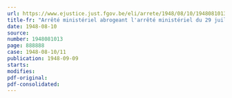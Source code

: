 ```yaml
---
url: https://www.ejustice.just.fgov.be/eli/arrete/1948/08/10/1948081013/justel
title-fr: "Arrêté ministériel abrogeant l'arrêté ministériel du 29 juillet 1946 fixant, pour les exercices 1945 et 1946, la contribution provisionnelle à verser au Conseil professionnel des Exploitations forestières et Scieries, en liquidation"
date: 1948-08-10
source:
number: 1948081013
page: 888888
case: 1948-08-10/11
publication: 1948-09-09
starts:
modifies:
pdf-original:
pdf-consolidated:
---
```


